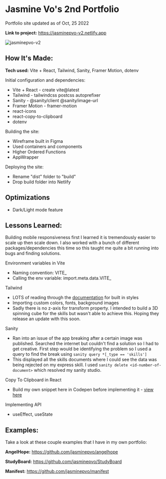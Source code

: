 # Jasmine Vo's 2nd Portfolio
Portfolio site updated as of Oct, 25 2022 

**Link to project:** https://jasminepvo-v2.netlify.app

![jasminepvo-v2](https://user-images.githubusercontent.com/99847030/197852415-ace3854a-4d6a-43e8-a2f0-5408da8e540d.gif)

## How It's Made:

**Tech used:** Vite + React, Tailwind, Sanity, Framer Motion, dotenv

Initial configuration and dependencies:
- Vite + React - create vite@latest
- Tailwind - tailwindcss postcss autoprefixer
- Sanity - @sanity/client @sanity/image-url
- Framer Motion - framer-motion
- react-icons
- react-copy-to-clipboard
- dotenv

Building the site: 
- Wireframe built in Figma
- Used containers and components
- Higher Ordered Functions
- AppWrapper

Deploying the site:
- Rename "dist" folder to "build"
- Drop build folder into Netlify

## Optimizations

- Dark/Light mode feature

## Lessons Learned:

Building mobile responsiveness first I learned it is tremendously easier to scale up then scale down. I also worked with a bunch of different packages/dependencies this time so this taught me quite a bit running into bugs and finding solutions.
 
Environment variables in Vite
- Naming convention: VITE_<projectid>
- Calling the env variable: import.meta.data.VITE_<projectid>

Tailwind
- LOTS of reading through the [documentation](https://tailwindcss.com/docs/) for built in styles 
- Importing custom colors, fonts, background images
- Sadly there is no z-axis for transform property. I intended to build a 3D spinning cube for the skills but wasn't able to achieve this. Hoping they release an update with this soon.

Sanity
- Ran into an issue of the app breaking after a certain image was published. Searched the internet but couldn't find a solution so I had to get creative. First step would be identifying the problem so I used a query to find the break using ```sanity query *[_type == 'skills']```
- This displayed all the skills documents where I could see the data was being rejected on my express skill. I used ```sanity delete <id-number-of-document>``` which resolved my sanity studio. 

Copy To Clipboard in React
- Build my own snippet here in Codepen before implementing it - [view here](https://codepen.io/jasminepvo/pen/wvXwLOW)

Implementing API
- useEffect, useState

## Examples:
Take a look at these couple examples that I have in my own portfolio:

**AngelHope:** https://github.com/jasminepvo/angelhope

**StudyBoard:** https://github.com/jasminepvo/StudyBoard

**Manifest:** https://github.com/jasminepvo/manifest
